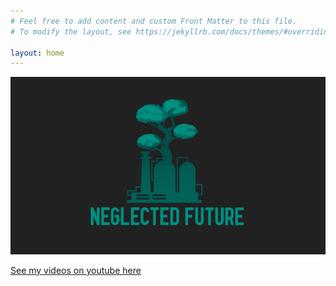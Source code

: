 ```yaml
---
# Feel free to add content and custom Front Matter to this file.
# To modify the layout, see https://jekyllrb.com/docs/themes/#overriding-theme-defaults

layout: home
---
```


![CCC informed ppl change](/assets/logo_bl.png)

[See my videos on youtube here](https://www.youtube.com/channel/UCGELjLdNY-Bm3kTmAQB0Unw)
